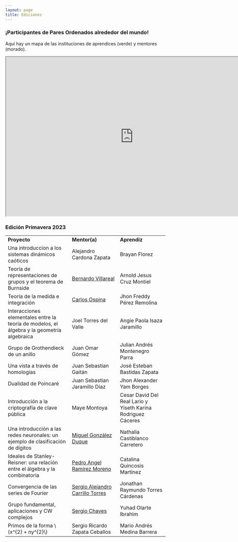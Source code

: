 ```yaml
---
layout: page
title: Ediciones
---
```


### ¡Participantes de Pares Ordenados alrededor del mundo! 

Aquí hay un mapa de las instituciones de aprendices (verde) y mentores (morado).

<div class="google-map">
<p align="center">
<iframe src="https://www.google.com/maps/d/u/0/embed?mid=17gvVo-n7jUESZIj9mvyw8PyEfcYkHHQ&ehbc=2E312F" 
width="800" height="500"></iframe>
</div>
</p>

### Edición Primavera 2023
<p align="center">
<table style="width:100%">
  <tr>
    <td style="width:40%"><strong>Proyecto</strong></td>
    <td style="width:30%"><strong>Mentor(a)</strong></td>
    <td><strong>Aprendiz</strong></td>
  </tr>
  <tr>
    <td>Una introduccion a los sistemas dinámicos caóticos</td>
    <td>Alejandro Cardona Zapata</td>
    <td>Brayan Florez</td>
  </tr>
  <tr>
    <td>Teoría de representaciones de grupos y el teorema de Burnside</td>
    <td><a href="https://www.matem.unam.mx/~villarreal/">Bernardo Villareal</a></td>
    <td>Arnold Jesus Cruz Montiel</td>
  </tr>
  <tr>
    <td>Teoría de la medida e integración</td>
    <td><a href="https://www.math.utah.edu/~ospina/">Carlos Ospina</a></td>
    <td>Jhon Freddy Pérez Remolina</td>
  </tr>
  <tr>
    <td>Interacciones elementales entre la teoría de modelos, el álgebra y la geometría algebraica</td>
    <td>Joel Torres del Valle</td>
    <td>Angie Paola Isaza Jaramillo </td>
  </tr>
  <tr>
    <td>Grupo de Grothendieck de un anillo</td>
    <td>Juan Omar Gómez</td>
    <td>Julian Andrés Montenegro Parra</td>
  </tr>
  <tr>
    <td>Una vista a través de homologías</td>
    <td>Juan Sebastian Gaitán</td>
    <td>José Esteban Bastidas Zapata</td>
  </tr>
  <tr>
    <td>Dualidad de Poincaré</td>
    <td>Juan Sebastian Jaramillo Díaz</td>
    <td>Jhon Alexander Yam Borges</td>
  </tr>
  <tr>
    <td>Introducción a la criptografía de clave pública</td>
    <td>Maye Montoya</td>
    <td>Cesar David Del Real Lario y Yiseth Karina Rodriguez Cáceres</td>
  </tr>
  <tr>
    <td>Una introducción a las redes neuronales: un ejemplo de clasificación de dígitos</td>
    <td><a href="https://www.miguelgondu.com/about/">Miguel González Duque</a></td>
    <td>Nathalia Castiblanco Carretero</td>
  </tr>
  <tr>
    <td>Ideales de Stanley-Reisner: una relación entre el álgebra y la combinatoria</td>
    <td><a href="https://sites.google.com/cimat.mx/pedro-ramirez-moreno/home-page">Pedro Angel Ramírez Moreno</a></td>
    <td>Catalina Quincosis Martínez</td>
  </tr>
  <tr>
    <td>Convergencia de las series de Fourier</td>
    <td><a href="https://sergiocarrillo3026.wixsite.com/scarrillomath">Sergio Alejandro Carrillo Torres</a></td>
    <td>Jonathan Raymundo Torres Cárdenas</td>
  </tr>
  <tr>
    <td>Grupo fundamental, aplicaciones y CW complejos</td>
    <td><a href="https://schavesr.com/">Sergio Chaves</a></td>
    <td>Yuhad Olarte Ibrahim</td>
  </tr>
  <tr>
    <td>Primos de la forma \(x^{2} + ny^{2}\)</td>
    <td>Sergio Ricardo Zapata Ceballos</td>
    <td>Mario Andrés Medina Barrera</td>
  </tr>
</table>
</p>

